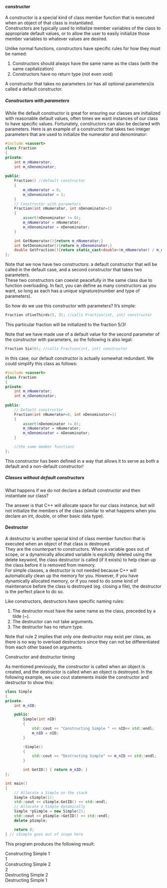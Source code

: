 #### constructor

A constructor is a special kind of class member function that is executed when an object of that class is instantiated.<br>
Constructors are typically used to initialize member variables of the class to appropriate default values, or to allow the user to easily initialize those member variables to whatever values are desired.

Unlike normal functions, constructors have specific rules for how they must be named:
1) Constructors should always have the same name as the class (with the same capitalization)
2) Constructors have no return type (not even void)

A constructor that takes no parameters (or has all optional parameters)is called a default constructor.

##### Constructors with parameters

While the default constructor is great for ensuring our classes are initialized with reasonable default values, often times we want instances of our class to have specific values. Fortunately, constructors can also be declared with parameters. Here is an example of a constructor that takes two integer parameters that are used to initialize the numerator and denominator:

```cpp
#include <cassert>
class Fraction
{
private:
    int m_nNumerator;
    int m_nDenominator;
         
public:
    Fraction() //default constructor
    {
        m_nNumerator = 0;
        m_nDenominator = 1;
    }
    // Constructor with parameters
    Fraction(int nNumerator, int nDenominator=1)
    {
        assert(nDenominator != 0);
        m_nNumerator = nNumerator;
        m_nDenominator = nDenominator;
    }

    int GetNumerator(){return m_nNumerator;}
    int GetDenominator(){return m_nDenominator;}
    double GetFraction(){return static_cast<double>(m_nNumerator) / m_nDenminator;}
};
```

Note that we now have two constructors: a default constructor that will be called in the default case, and a second constructor that takes two parameters.<br>
These two constructors can coexist peacefully in the same class due to function overloading. In fact, you can define as many constructors as you want, so long as each has a unique signature(number and type of parameters).

So how do we use this constructor with parameters? It’s simple:

```cpp
Fraction cFiveThirds(5, 3); //calls Fraction(int, int) constructor
```

This particular fraction will be initialized to the fraction 5/3!

Note that we have made use of a default value for the second parameter of the constructor with parameters, so the following is also legal:

```cpp
Fraction Six(6); //calls Fraction(int, int) constructor
```

In this case, our default constructor is actually somewhat redundant. We could simplify this class as follows:

```cpp
#include <cassert>
class Fraction
{
private:
    int m_nNumerator;
    int m_nDenominator;
         
public:
    // Default constructor
    Fraction(int nNumerator=0, int nDenominator=1)
    {
        assert(nDenominator != 0);
        m_nNumerator = nNumerator;
        m_nDenominator = nDenominator;
    }

    //the same member functions
};
```

This constructor has been defined in a way that allows it to serve as both a default and a non-default constructor!

##### Classes without default constructors

What happens if we do not declare a default constructor and then instantiate our class? 

The answer is that C++ will allocate space for our class instance, but will not initialize the members of the class (similar to what happens when you declare an int, double, or other basic data type).

#### Destructor

A destructor is another special kind of class member function that is executed when an object of that class is destroyed.<br> 
They are the counterpart to constructors. When a variable goes out of scope, or a dynamically allocated variable is explicitly deleted using the delete keyword, the class destructor is called (if it exists) to help clean up the class before it is removed from memory.<br> 
For simple classes, a destructor is not needed because C++ will automatically clean up the memory for you. However, if you have dynamically allocated memory, or if you need to do some kind of maintenance before the class is destroyed (eg. closing a file), the destructor is the perfect place to do so.

Like constructors, destructors have specific naming rules:
1) The destructor must have the same name as the class, preceded by a tilde (~).
2) The destructor can not take arguments.
3) The destructor has no return type.

Note that rule 2 implies that only one destructor may exist per class, as there is no way to overload destructors since they can not be differentiated from each other based on arguments.

Constructor and destructor timing

As mentioned previously, the constructor is called when an object is created, and the destructor is called when an object is destroyed. In the following example, we use cout statements inside the constructor and destructor to show this:

```cpp
class Simple
{
private:
    int m_nID;

    public:
        Simple(int nID)
        {
            std::cout << "Constructing Simple " << nID<< std::endl;
            m_nID = nID;
        }

        ~Simple()
        {
            std::cout << "Destructing Simple" << m_nID << std::endl;
        }

        int GetID() { return m_nID; }
};

int main()
{
    // Allocate a Simple on the stack
    Simple cSimple(1);
    std::cout << cSimple.GetID() << std::endl;
    // Allocate a Simple dynamically
    Simple *pSimple = new Simple(2);
    std::cout << pSimple->GetID() << std::endl;
    delete pSimple;

    return 0;
} // cSimple goes out of scope here
```

This program produces the following result:

Constructing Simple 1<br>
1<br>
Constructing Simple 2<br>
2<br>
Destructing Simple 2<br>
Destructing Simple 1

